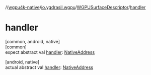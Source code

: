 //[wgpu4k-native](../../../index.md)/[io.ygdrasil.wgpu](../index.md)/[WGPUSurfaceDescriptor](index.md)/[handler](handler.md)

# handler

[common, android, native]\
[common]\
expect abstract val [handler](handler.md): [NativeAddress](../../ffi/-native-address/index.md)

[android, native]\
actual abstract val [handler](handler.md): [NativeAddress](../../ffi/-native-address/index.md)